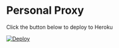 # Personal Proxy
Click the button below to deploy to Heroku


[![Deploy](https://www.herokucdn.com/deploy/button.png)](https://heroku.com/deploy)
